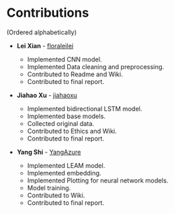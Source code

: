 # Contributions
(Ordered alphabetically)

- **Lei Xian** - [floraleilei](https://github.com/floraleilei)
   - Implemented CNN model.
   - Implemented Data cleaning and preprocessing.
   - Contributed to Readme and Wiki.
   - Contributed to final report.
   
- **Jiahao Xu** - [jiahaoxu](https://github.com/jiahaoxu)
    - Implemented bidirectional LSTM model.
    - Implemented base models.
    - Collected original data.
    - Contributed to Ethics and Wiki.
    - Contributed to final report.
   
- **Yang Shi** - [YangAzure](https://github.com/YangAzure)
   - Implemented LEAM model.
   - Implemented embedding.
   - Implemented Plotting for neural network models.
   - Model training.
   - Contributed to Wiki.
   - Contributed to final report.
